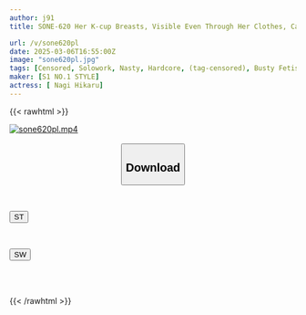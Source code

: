 ```yaml
---
author: j91
title: SONE-620 Her K-cup Breasts, Visible Even Through Her Clothes, Catch The Eye Of A Rapist, Who Kidnaps Her, Gives Her A Large Amount Of Aphrodisiac And Overdoses! Penis Addiction Trip Orgy Nagi Hikaru

url: /v/sone620pl
date: 2025-03-06T16:55:00Z
image: "sone620pl.jpg"
tags: [Censored, Solowork, Nasty, Hardcore, (tag-censored), Busty Fetish, Promiscuity, Acme · Orgasm	]
maker: [S1 NO.1 STYLE]
actress: [ Nagi Hikaru]
---
```



{{< rawhtml >}}

<div class="video" data-videoid="8wrbaPP9wbUoAr3">
    <a href="javascript:;">
        <img src="/v/sone620pl/sone620pl.jpg" width="WIDTH" height="HEIGHT" alt="sone620pl.mp4" loading="lazy">
    </a>
</div>

<script type="text/javascript" src="https://j91.asia/asset/on-demand-st.js"></script>

<br>
  <link rel="stylesheet" href="https://j91.asia/asset/bs5.css">
  
  <center>
  <button class="btn btn-primary" type="button" data-bs-toggle="collapse" data-bs-target=".multi-collapse" aria-expanded="false" aria-controls="multiCollapseExample1 multiCollapseExample2"><h2>Download</h2></button></center>
</p>
<div class="row">
  <div class="col">
    <div class="collapse multi-collapse" id="multiCollapseExample1">
      <div class="card card-body">
	      	      <br>
<div class="buttons">  
<p><a href="/v/sone620pl/st.html" target="_blank"><button class="btn-hover color-3"><i class="fa fa-download"></i> ST</button></a></p></div>
    </div>
  </div>
</div>
  <div class="col">
    <div class="collapse multi-collapse" id="multiCollapseExample2">
      <div class="card card-body">
	      <br>
<div class="buttons">
<p><a href="/v/sone620pl/sw.html" target="_blank"><button class="btn-hover color-2"><i class="fa fa-download"></i> SW</button></a></p></div>
<br><br>
      </div>
    </div>
  </div>
</div>

{{< /rawhtml >}}